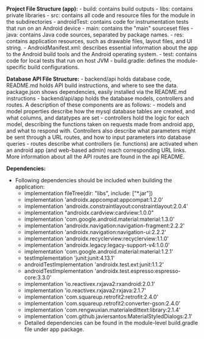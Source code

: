 **Project File Structure (app):**
    - build: contains build outputs
    - libs: contains private libraries
    - src: contains all code and resource files for the module in the subdirectories
        - androidTest: contains code for instrumentation tests that run on an Android device
        - main: contains the "main" sourceset files
            - java: contains Java code sources, separated by package names.
            - res: contains application resources, such as drawable files, layout files, and UI string.
            - AndroidManifest.xml: describes essential information about the app to the Android build tools and the Android operating system.
            - test: contains code for local tests that run on host JVM
    - build.gradle: defines the module-specific build configurations.

**Database API File Structure:**
    - backend/api holds database code, README.md holds API build instructions, and where to see the data. package.json shows dependencies, easily installed via the README.md instructions
    - backend/api/app holds the database models, controllers and routes. A description of these components are as follows:
    - models and model properties describe how the mysql database tables are created, and what columns, and datatypes are set
    - controllers hold the logic for each model, describing the functions taken on requests made from android app, and what to respond with. Controllers also describe what parameters might be sent through a URL routes, and how to input parameters into database queries
    - routes describe what controllers (ie. functions) are activated when an android app (and web-based admin) reach corresponding URL links. More information about all the API routes are found in the api README.
    

**Dependencies:**
- Following dependencies should be included when building the application:
    - implementation fileTree(dir: "libs", include: ["*.jar"])
    - implementation 'androidx.appcompat:appcompat:1.2.0'
    - implementation 'androidx.constraintlayout:constraintlayout:2.0.4'
    - implementation "androidx.cardview:cardview:1.0.0"
    - implementation 'com.google.android.material:material:1.3.0'
    - implementation 'androidx.navigation:navigation-fragment:2.2.2'
    - implementation 'androidx.navigation:navigation-ui:2.2.2'
    - implementation 'androidx.recyclerview:recyclerview:1.1.0'
    - implementation 'androidx.legacy:legacy-support-v4:1.0.0'
    - implementation 'com.google.android.material:material:1.2.1'
    - testImplementation 'junit:junit:4.13.1'
    - androidTestImplementation 'androidx.test.ext:junit:1.1.2'
    - androidTestImplementation 'androidx.test.espresso:espresso-core:3.3.0'
    - implementation 'io.reactivex.rxjava2:rxandroid:2.0.1'
    - implementation 'io.reactivex.rxjava2:rxjava:2.1.7'
    - implementation 'com.squareup.retrofit2:retrofit:2.4.0'
    - implementation 'com.squareup.retrofit2:converter-gson:2.4.0'
    - implementation 'com.rengwuxian.materialedittext:library:2.1.4'
    - implementation 'com.github.javiersantos:MaterialStyledDialogs:2.1’
    - Detailed dependencies can be found in the module-level build.gradle file under app package.

